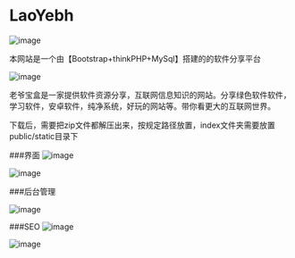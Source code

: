 # LaoYebh


![image](https://user-images.githubusercontent.com/50920648/137900832-b284143a-fbc9-43f8-a904-959bf24a5758.png)


本网站是一个由【Bootstrap+thinkPHP+MySql】搭建的的软件分享平台

![image](https://user-images.githubusercontent.com/50920648/137900742-0223035e-73f4-469c-a18e-d15eece1145a.png)


老爷宝盒是一家提供软件资源分享，互联网信息知识的网站。分享绿色软件软件，学习软件，安卓软件，纯净系统，好玩的网站等。带你看更大的互联网世界。

下载后，需要把zip文件都解压出来，按规定路径放置，index文件夹需要放置public/static目录下


###界面
![image](https://user-images.githubusercontent.com/50920648/137900431-5049b12d-73cb-4f69-ae8b-71c1f01d871c.png)

![image](https://user-images.githubusercontent.com/50920648/137900555-cd812337-8936-4f17-bf3f-67143d89e721.png)




###后台管理

![image](https://user-images.githubusercontent.com/50920648/137900265-5eed9ce3-72c5-41b5-a604-64e666d0eede.png)



###SEO
![image](https://user-images.githubusercontent.com/50920648/137900675-fbe605de-53a5-4ad5-8130-cc0d90c772fa.png)

![image](https://user-images.githubusercontent.com/50920648/137900614-f67f79d5-0a37-4c83-9381-3b25d752e1f4.png)
